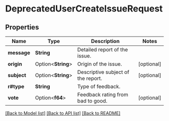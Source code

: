 # DeprecatedUserCreateIssueRequest

## Properties

Name | Type | Description | Notes
------------ | ------------- | ------------- | -------------
**message** | **String** | Detailed report of the issue. | 
**origin** | Option<**String**> | Origin of the issue. | [optional]
**subject** | Option<**String**> | Descriptive subject of the report. | [optional]
**r#type** | **String** | Type of feedback. | 
**vote** | Option<**f64**> | Feedback rating from bad to good. | [optional]

[[Back to Model list]](../README.md#documentation-for-models) [[Back to API list]](../README.md#documentation-for-api-endpoints) [[Back to README]](../README.md)


